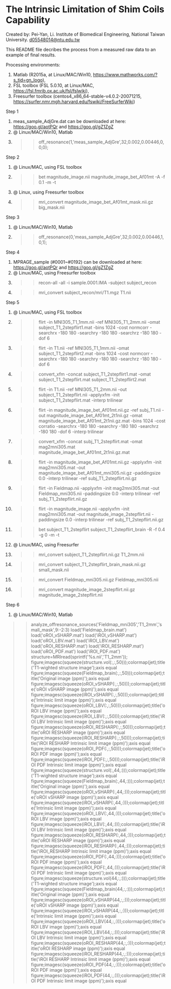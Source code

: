 # The Intrinsic Limitation of Shim Coils Capability

Created by:
Pei-Yan, Li.
Institute of Biomedical Engineering, 
National Taiwan University.
d05548014@ntu.edu.tw

This README file decribes the process from a measured raw data to an example of final results.

Processing environments: 
1. Matlab (R2015a, at Linux/MAC/Win10, https://www.mathworks.com/?s_tid=gn_logo), 
2. FSL toolbox (FSL 5.0.10, at Linux/MAC, https://fsl.fmrib.ox.ac.uk/fsl/fslwiki), 
3. Freesurfer toolbox (centos4_x86_64-stable-v4.0.2-20071215, https://surfer.nmr.mgh.harvard.edu/fswiki/FreeSurferWiki)

Step 1
1. meas_sample_AdjGre.dat can be downloaded at here: https://goo.gl/aotPQr and https://goo.gl/gZ1ZgZ
2. @ Linux/MAC/Win10, Matlab
3. >> off_resonance(1,'meas_sample_AdjGre',32,0.002,0.00446,0,0,0); 

Step 2
1. @ Linux/MAC, using FSL toolbox
2. >> bet magnitude_image.nii magnitude_image_bet_Af01mt -A -f 0.1 -m -t
3. @ Linux, using Freesurfer toolbox
4. >> mri_convert magnitude_image_bet_Af01mt_mask.nii.gz big_mask.nii

Step 3
1. @ Linux/MAC/Win10, Matlab
2. >> off_resonance(0,'meas_sample_AdjGre',32,0.002,0.00446,1,0,1);

Step 4
1. MPRAGE_sample (#0001~#0192) can be downloaded at here: https://goo.gl/aotPQr and https://goo.gl/gZ1ZgZ
2. @ Linux/MAC, using Freesurfer toolbox
3. >> recon-all -all -i sample.0001.IMA -subject subject_recon
4. >> mri_convert subject_recon/mri/T1.mgz T1.nii

Step 5
1. @ Linux/MAC, using FSL toolbox
2. >> flirt -in MNI305_T1_1mm.nii -ref MNI305_T1_2mm.nii -omat subject_T1_2stepflirt1.mat -bins 1024 -cost normcorr -searchrx -180 180 -searchry -180 180 -searchrz -180 180 -dof 6
3. >> flirt -in T1.nii -ref MNI305_T1_1mm.nii -omat subject_T1_2stepflirt2.mat -bins 1024 -cost normcorr -searchrx -180 180 -searchry -180 180 -searchrz -180 180 -dof 6
4. >> convert_xfm -concat subject_T1_2stepflirt1.mat -omat subject_T1_2stepflirt.mat subject_T1_2stepflirt2.mat
5. >> flirt -in T1.nii -ref MNI305_T1_2mm.nii -out subject_T1_2stepflirt.nii -applyxfm -init subject_T1_2stepflirt.mat -interp trilinear
6. >> flirt -in magnitude_image_bet_Af01mt.nii.gz -ref subj_T1.nii -out magnitude_image_bet_Af01mt_2t1nii.gz -omat magnitude_image_bet_Af01mt_2t1nii.gz.mat -bins 1024 -cost corratio -searchrx -180 180 -searchry -180 180 -searchrz -180 180 -dof 6 -interp trilinear
7. >> convert_xfm -concat subj_T1_2stepflirt.mat -omat mag2mni305.mat magnitude_image_bet_Af01mt_2t1nii.gz.mat
8. >> flirt -in magnitude_image_bet_Af01mt.nii.gz -applyxfm -init mag2mni305.mat -out magnitude_image_bet_Af01mt_mni305.nii.gz -paddingsize 0.0 -interp trilinear -ref subj_T1_2stepflirt.nii.gz
9. >> flirt -in Fieldmap.nii -applyxfm -init mag2mni305.mat -out Fieldmap_mni305.nii -paddingsize 0.0 -interp trilinear -ref subj_T1_2stepflirt.nii.gz
10. >> flirt -in magnitude_image.nii -applyxfm -init mag2mni305.mat -out magnitude_image_2stepflirt.nii -paddingsize 0.0 -interp trilinear -ref subj_T1_2stepflirt.nii.gz
11. >> bet subject_T1_2stepflirt subject_T1_2stepflirt_brain -R -f 0.4 -g 0 -m -t
12. @ Linux/MAC, using Freesurfer
13. >> mri_convert subject_T1_2stepflirt.nii.gz T1_2mm.nii
14. >> mri_convert subject_T1_2stepflirt_brain_mask.nii.gz small_mask.nii
15. >> mri_convert Fieldmap_mni305.nii.gz Fieldmap_mni305.nii
16. >> mri_convert magnitude_image_2stepflirt.nii.gz magnitude_image_2stepflirt.nii


Step 6
1. @ Linux/MAC/Win10, Matlab
>> analyze_offresonance_sources('Fieldmap_mni305','T1_2mm','small_mask',9:-2:3)
>> load('Fieldmap_brain.mat')
>> load('oROI_vSHARP.mat')
>> load('iROI_vSHARP.mat')
>> load('oROI_LBV.mat')
>> load('iROI_LBV.mat')
>> load('oROI_RESHARP.mat')
>> load('iROI_RESHARP.mat')
>> load('oROI_PDF.mat')
>> load('iROI_PDF.mat')
>> structure=MRIread(sprintf('%s.nii','T1_2mm'));
>> figure;imagesc(squeeze(structure.vol(:,:,50)));colormap(jet);title('T1-wighted structure image');axis equal
>> figure;imagesc(squeeze(Fieldmap_brain(:,:,50)));colormap(jet);title('Original image (ppm)');axis equal
>> figure;imagesc(squeeze(oROI_vSHARP(:,:,50)));colormap(jet);title('oROI vSHARP image (ppm)');axis equal
>> figure;imagesc(squeeze(iROI_vSHARP(:,:,50)));colormap(jet);title('Intrinsic limit image (ppm)');axis equal
>> figure;imagesc(squeeze(oROI_LBV(:,:,50)));colormap(jet);title('oROI LBV image (ppm)');axis equal
>> figure;imagesc(squeeze(iROI_LBV(:,:,50)));colormap(jet);title('iROI LBV Intrinsic limit image (ppm)');axis equal
>> figure;imagesc(squeeze(oROI_RESHARP(:,:,50)));colormap(jet);title('oROI RESHARP image (ppm)');axis equal
>> figure;imagesc(squeeze(iROI_RESHARP(:,:,50)));colormap(jet);title('iROI RESHARP Intrinsic limit image (ppm)');axis equal
>> figure;imagesc(squeeze(oROI_PDF(:,:,50)));colormap(jet);title('oROI PDF image (ppm)');axis equal
>> figure;imagesc(squeeze(iROI_PDF(:,:,50)));colormap(jet);title('iROI PDF Intrinsic limit image (ppm)');axis equal
>> figure;imagesc(squeeze(structure.vol(:,44,:)));colormap(jet);title('T1-wighted structure image');axis equal
>> figure;imagesc(squeeze(Fieldmap_brain(:,44,:)));colormap(jet);title('Original image (ppm)');axis equal
>> figure;imagesc(squeeze(oROI_vSHARP(:,44,:)));colormap(jet);title('oROI vSHARP image (ppm)');axis equal
>> figure;imagesc(squeeze(iROI_vSHARP(:,44,:)));colormap(jet);title('Intrinsic limit image (ppm)');axis equal
>> figure;imagesc(squeeze(oROI_LBV(:,44,:)));colormap(jet);title('oROI LBV image (ppm)');axis equal
>> figure;imagesc(squeeze(iROI_LBV(:,44,:)));colormap(jet);title('iROI LBV Intrinsic limit image (ppm)');axis equal
>> figure;imagesc(squeeze(oROI_RESHARP(:,44,:)));colormap(jet);title('oROI RESHARP image (ppm)');axis equal
>> figure;imagesc(squeeze(iROI_RESHARP(:,44,:)));colormap(jet);title('iROI_RESHARP Intrinsic limit image (ppm)');axis equal
>> figure;imagesc(squeeze(oROI_PDF(:,44,:)));colormap(jet);title('oROI PDF image (ppm)');axis equal
>> figure;imagesc(squeeze(iROI_PDF(:,44,:)));colormap(jet);title('iROI PDF Intrinsic limit image (ppm)');axis equal
>> figure;imagesc(squeeze(structure.vol(44,:,:)));colormap(jet);title('T1-wighted structure image');axis equal
>> figure;imagesc(squeeze(Fieldmap_brain(44,:,:)));colormap(jet);title('Original image (ppm)');axis equal
>> figure;imagesc(squeeze(oROI_vSHARP(44,:,:)));colormap(jet);title('oROI vSHARP image (ppm)');axis equal
>> figure;imagesc(squeeze(iROI_vSHARP(44,:,:)));colormap(jet);title('Intrinsic limit image (ppm)');axis equal
>> figure;imagesc(squeeze(oROI_LBV(44,:,:)));colormap(jet);title('oROI LBV image (ppm)');axis equal
>> figure;imagesc(squeeze(iROI_LBV(44,:,:)));colormap(jet);title('iROI LBV Intrinsic limit image (ppm)');axis equal
>> figure;imagesc(squeeze(oROI_RESHARP(44,:,:)));colormap(jet);title('oROI RESHARP image (ppm)');axis equal
>> figure;imagesc(squeeze(iROI_RESHARP(44,:,:)));colormap(jet);title('iROI RESHARP Intrinsic limit image (ppm)');axis equal
>> figure;imagesc(squeeze(oROI_PDF(44,:,:)));colormap(jet);title('oROI PDF image (ppm)');axis equal
>> figure;imagesc(squeeze(iROI_PDF(44,:,:)));colormap(jet);title('iROI PDF Intrinsic limit image (ppm)');axis equal
